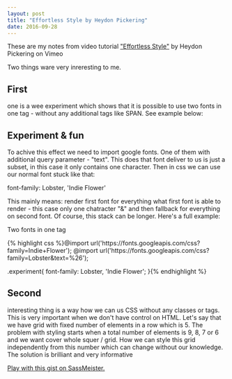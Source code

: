 ```yaml
---
layout: post
title: "Effortless Style by Heydon Pickering"
date: 2016-09-28
---
```


<link rel="stylesheet" type="text/css" href="/css/two-fonts-experiment.css">


<p>These are my notes from video tutorial <a href="https://vimeo.com/101718785">"Effortless Style"</a> by Heydon Pickering on Vimeo</p>

<p>Two things ware very inreresting to me.</p>

<h2>First</h2>

<p>one is a wee experiment which shows that it is possible to use two fonts in one tag - without any additional tags like SPAN. 
See example below: </p>

<h2 class="experiment">Experiment & fun</h2>

<p>To achive this effect we need to import google fonts. One of them with additional query parameter - "text". This does that font deliver to us is just a subset, in this case it only contains one character. Then in css we can use our normal font stuck like that:</p>

<p>font-family: Lobster, 'Indie Flower'</p>

<p>This mainly means: render first font for everything what first font is able to render - this case only one chatracter "&" and then fallback for everything on second font. Of course, this stack can be longer. Here's a full example: </p>


<div class="example">
	<p class="example-header">Two fonts in one tag</p>
	<div class="example-body">
{% highlight css %}@import url('https://fonts.googleapis.com/css?family=Indie+Flower');
@import url('https://fonts.googleapis.com/css?family=Lobster&text=%26');

.experiment{
	font-family: Lobster, 'Indie Flower';
}{% endhighlight %}
	</div>
</div>

<h2>Second</h2>

<p>interesting thing is a way how we can us CSS without any classes or tags. This is very important when we don't have control on HTML.
 Let's say that we have grid with fixed number of elements in a row which is 5. The problem with styling starts when a total number of elements is 9, 8, 7 or 6 and we want cover whole squer / grid. How we can style this grid independently from this number which can change without our knowledge. The solution is brilliant and very informative</p>


<p class="sassmeister" data-gist-id="dbbdf12e4af675e6dde6d98838f4fb0a" data-height="580" data-theme="monokai"><a href="http://sassmeister.com/gist/dbbdf12e4af675e6dde6d98838f4fb0a" target="_blank">Play with this gist on SassMeister.</a></p><script src="http://cdn.sassmeister.com/js/embed.js" async></script>



